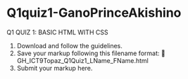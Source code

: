 # Q1quiz1-GanoPrinceAkishino
Q1 QUIZ 1: BASIC HTML WITH CSS

1. Download and follow the guidelines.
2. Save your markup following this filename format:
    🚨 GH_ICT9Topaz_Q1Quiz1_LName_FName.html
3. Submit your markup here.
